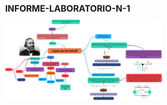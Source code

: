 # INFORME-LABORATORIO-N-1



![](https://github.com/BENLLAMIN69/INFORME-LABORATORIO-N-1/blob/main/Ima/png%20(1).png)
